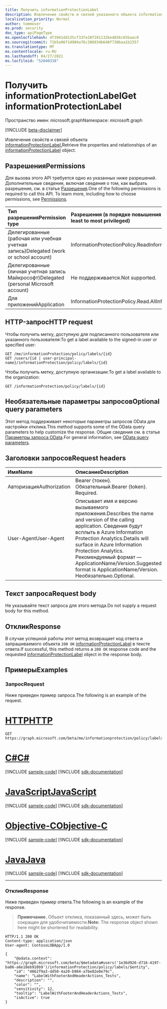 ```yaml
---
title: Получить informationProtectionLabel
description: Извлечение свойств и связей указанного объекта informationProtectionLabel.
localization_priority: Normal
author: tommoser
ms.prod: security
doc_type: apiPageType
ms.openlocfilehash: df3941dd135cf33fe28f281132be4856c65baac0
ms.sourcegitcommit: 71b5a96f14984a76c386934b648f730baa1b2357
ms.translationtype: MT
ms.contentlocale: ru-RU
ms.lasthandoff: 04/27/2021
ms.locfileid: "52040338"
---
```

# <a name="get-informationprotectionlabel"></a><span data-ttu-id="ee20d-103">Получить informationProtectionLabel</span><span class="sxs-lookup"><span data-stu-id="ee20d-103">Get informationProtectionLabel</span></span>

<span data-ttu-id="ee20d-104">Пространство имен: microsoft.graph</span><span class="sxs-lookup"><span data-stu-id="ee20d-104">Namespace: microsoft.graph</span></span>

[!INCLUDE [beta-disclaimer](../../includes/beta-disclaimer.md)]

<span data-ttu-id="ee20d-105">Извлечение свойств и связей объекта [informationProtectionLabel.](../resources/informationprotectionlabel.md)</span><span class="sxs-lookup"><span data-stu-id="ee20d-105">Retrieve the properties and relationships of an [informationProtectionLabel](../resources/informationprotectionlabel.md) object.</span></span>

## <a name="permissions"></a><span data-ttu-id="ee20d-106">Разрешения</span><span class="sxs-lookup"><span data-stu-id="ee20d-106">Permissions</span></span>

<span data-ttu-id="ee20d-p101">Для вызова этого API требуется одно из указанных ниже разрешений. Дополнительные сведения, включая сведения о том, как выбрать разрешения, см. в статье [Разрешения](/graph/permissions-reference).</span><span class="sxs-lookup"><span data-stu-id="ee20d-p101">One of the following permissions is required to call this API. To learn more, including how to choose permissions, see [Permissions](/graph/permissions-reference).</span></span>

| <span data-ttu-id="ee20d-109">Тип разрешения</span><span class="sxs-lookup"><span data-stu-id="ee20d-109">Permission type</span></span>                        | <span data-ttu-id="ee20d-110">Разрешения (в порядке повышения привилегий)</span><span class="sxs-lookup"><span data-stu-id="ee20d-110">Permissions (from least to most privileged)</span></span> |
| :------------------------------------- | :------------------------------------------ |
| <span data-ttu-id="ee20d-111">Делегированные (рабочая или учебная учетная запись)</span><span class="sxs-lookup"><span data-stu-id="ee20d-111">Delegated (work or school account)</span></span>     | <span data-ttu-id="ee20d-112">InformationProtectionPolicy.Read</span><span class="sxs-lookup"><span data-stu-id="ee20d-112">InformationProtectionPolicy.Read</span></span>            |
| <span data-ttu-id="ee20d-113">Делегированные (личная учетная запись Майкрософт)</span><span class="sxs-lookup"><span data-stu-id="ee20d-113">Delegated (personal Microsoft account)</span></span> | <span data-ttu-id="ee20d-114">Не поддерживается.</span><span class="sxs-lookup"><span data-stu-id="ee20d-114">Not supported.</span></span>                              |
| <span data-ttu-id="ee20d-115">Для приложений</span><span class="sxs-lookup"><span data-stu-id="ee20d-115">Application</span></span>                            | <span data-ttu-id="ee20d-116">InformationProtectionPolicy.Read.All</span><span class="sxs-lookup"><span data-stu-id="ee20d-116">InformationProtectionPolicy.Read.All</span></span>        |

## <a name="http-request"></a><span data-ttu-id="ee20d-117">HTTP-запрос</span><span class="sxs-lookup"><span data-stu-id="ee20d-117">HTTP request</span></span>

<!-- { "blockType": "ignored" } -->
<span data-ttu-id="ee20d-118">Чтобы получить метку, доступную для подписанного пользователя или указанного пользователя:</span><span class="sxs-lookup"><span data-stu-id="ee20d-118">To get a label available to the signed-in user or specified user:</span></span>
```http
GET /me/informationProtection/policy/labels/{id}
GET /users/{id | user-principal-name}/informationProtection/policy/labels/{id}
```

<span data-ttu-id="ee20d-119">Чтобы получить метку, доступную организации:</span><span class="sxs-lookup"><span data-stu-id="ee20d-119">To get a label available to the organization:</span></span>
```http
GET /informationProtection/policy/labels/{id}
```

## <a name="optional-query-parameters"></a><span data-ttu-id="ee20d-120">Необязательные параметры запросов</span><span class="sxs-lookup"><span data-stu-id="ee20d-120">Optional query parameters</span></span>

<span data-ttu-id="ee20d-121">Этот метод поддерживает некоторые параметры запросов OData для настройки отклика.</span><span class="sxs-lookup"><span data-stu-id="ee20d-121">This method supports some of the OData query parameters to help customize the response.</span></span> <span data-ttu-id="ee20d-122">Общие сведения см. в статье [Параметры запроса OData](/graph/query-parameters).</span><span class="sxs-lookup"><span data-stu-id="ee20d-122">For general information, see [OData query parameters](/graph/query-parameters).</span></span>

## <a name="request-headers"></a><span data-ttu-id="ee20d-123">Заголовки запросов</span><span class="sxs-lookup"><span data-stu-id="ee20d-123">Request headers</span></span>

| <span data-ttu-id="ee20d-124">Имя</span><span class="sxs-lookup"><span data-stu-id="ee20d-124">Name</span></span>          | <span data-ttu-id="ee20d-125">Описание</span><span class="sxs-lookup"><span data-stu-id="ee20d-125">Description</span></span>                                                                                                                                                                       |
| :------------ | :-------------------------------------------------------------------------------------------------------------------------------------------------------------------------------- |
| <span data-ttu-id="ee20d-126">Авторизация</span><span class="sxs-lookup"><span data-stu-id="ee20d-126">Authorization</span></span> | <span data-ttu-id="ee20d-p103">Bearer {токен}. Обязательный.</span><span class="sxs-lookup"><span data-stu-id="ee20d-p103">Bearer {token}. Required.</span></span>                                                                                                                                                         |
| <span data-ttu-id="ee20d-129">User-Agent</span><span class="sxs-lookup"><span data-stu-id="ee20d-129">User-Agent</span></span>    | <span data-ttu-id="ee20d-130">Описывает имя и версию вызываемого приложения.</span><span class="sxs-lookup"><span data-stu-id="ee20d-130">Describes the name and version of the calling application.</span></span> <span data-ttu-id="ee20d-131">Сведения будут всплыть в Azure Information Protection Analytics.</span><span class="sxs-lookup"><span data-stu-id="ee20d-131">Details will surface in Azure Information Protection Analytics.</span></span> <span data-ttu-id="ee20d-132">Рекомендуемый формат — ApplicationName/Version.</span><span class="sxs-lookup"><span data-stu-id="ee20d-132">Suggested format is ApplicationName/Version.</span></span> <span data-ttu-id="ee20d-133">Необязательно.</span><span class="sxs-lookup"><span data-stu-id="ee20d-133">Optional.</span></span> |

## <a name="request-body"></a><span data-ttu-id="ee20d-134">Текст запроса</span><span class="sxs-lookup"><span data-stu-id="ee20d-134">Request body</span></span>

<span data-ttu-id="ee20d-135">Не указывайте текст запроса для этого метода.</span><span class="sxs-lookup"><span data-stu-id="ee20d-135">Do not supply a request body for this method.</span></span>

## <a name="response"></a><span data-ttu-id="ee20d-136">Отклик</span><span class="sxs-lookup"><span data-stu-id="ee20d-136">Response</span></span>

<span data-ttu-id="ee20d-137">В случае успешной работы этот метод возвращает код ответа и запрашиваемого объекта `200 OK` [informationProtectionLabel](../resources/informationprotectionlabel.md) в тексте ответа.</span><span class="sxs-lookup"><span data-stu-id="ee20d-137">If successful, this method returns a `200 OK` response code and the requested [informationProtectionLabel](../resources/informationprotectionlabel.md) object in the response body.</span></span>

## <a name="examples"></a><span data-ttu-id="ee20d-138">Примеры</span><span class="sxs-lookup"><span data-stu-id="ee20d-138">Examples</span></span>

### <a name="request"></a><span data-ttu-id="ee20d-139">Запрос</span><span class="sxs-lookup"><span data-stu-id="ee20d-139">Request</span></span>

<span data-ttu-id="ee20d-140">Ниже приведен пример запроса.</span><span class="sxs-lookup"><span data-stu-id="ee20d-140">The following is an example of the request.</span></span>

# <a name="http"></a>[<span data-ttu-id="ee20d-141">HTTP</span><span class="sxs-lookup"><span data-stu-id="ee20d-141">HTTP</span></span>](#tab/http)
<!-- {
  "blockType": "request",
  "name": "get_informationprotectionlabel"
}-->

```msgraph-interactive
GET https://graph.microsoft.com/beta/me/informationprotection/policy/labels/{id}
```
# <a name="c"></a>[<span data-ttu-id="ee20d-142">C#</span><span class="sxs-lookup"><span data-stu-id="ee20d-142">C#</span></span>](#tab/csharp)
[!INCLUDE [sample-code](../includes/snippets/csharp/get-informationprotectionlabel-csharp-snippets.md)]
[!INCLUDE [sdk-documentation](../includes/snippets/snippets-sdk-documentation-link.md)]

# <a name="javascript"></a>[<span data-ttu-id="ee20d-143">JavaScript</span><span class="sxs-lookup"><span data-stu-id="ee20d-143">JavaScript</span></span>](#tab/javascript)
[!INCLUDE [sample-code](../includes/snippets/javascript/get-informationprotectionlabel-javascript-snippets.md)]
[!INCLUDE [sdk-documentation](../includes/snippets/snippets-sdk-documentation-link.md)]

# <a name="objective-c"></a>[<span data-ttu-id="ee20d-144">Objective-C</span><span class="sxs-lookup"><span data-stu-id="ee20d-144">Objective-C</span></span>](#tab/objc)
[!INCLUDE [sample-code](../includes/snippets/objc/get-informationprotectionlabel-objc-snippets.md)]
[!INCLUDE [sdk-documentation](../includes/snippets/snippets-sdk-documentation-link.md)]

# <a name="java"></a>[<span data-ttu-id="ee20d-145">Java</span><span class="sxs-lookup"><span data-stu-id="ee20d-145">Java</span></span>](#tab/java)
[!INCLUDE [sample-code](../includes/snippets/java/get-informationprotectionlabel-java-snippets.md)]
[!INCLUDE [sdk-documentation](../includes/snippets/snippets-sdk-documentation-link.md)]

---


### <a name="response"></a><span data-ttu-id="ee20d-146">Отклик</span><span class="sxs-lookup"><span data-stu-id="ee20d-146">Response</span></span>

<span data-ttu-id="ee20d-147">Ниже приведен пример ответа.</span><span class="sxs-lookup"><span data-stu-id="ee20d-147">The following is an example of the response.</span></span>

> <span data-ttu-id="ee20d-148">**Примечание.** Объект отклика, показанный здесь, может быть сокращен для удобочитаемости.</span><span class="sxs-lookup"><span data-stu-id="ee20d-148">**Note:** The response object shown here might be shortened for readability.</span></span>

<!-- {
  "blockType": "response",
  "truncated": true,
  "@odata.type": "microsoft.graph.informationProtectionLabel"
} -->

```http
HTTP/1.1 200 OK
Content-type: application/json
User-agent: ContosoLOBApp/1.0

{
    "@odata.context": "https://graph.microsoft.com/beta/$metadata#users('1e36d926-d716-4197-ba86-a6e18eb910b9')/informationProtection/policy/labels/$entity",
    "id": "4662f9a3-dd50-4a20-b984-a7be82e0e79c",
    "name": "LabelWithFooterAndHeaderActions_Tests",
    "description": "",
    "color": "",
    "sensitivity": 12,
    "tooltip": "LabelWithFooterAndHeaderActions_Tests",
    "isActive": true
}
```

<!-- uuid: 16cd6b66-4b1a-43a1-adaf-3a886856ed98
2019-02-04 14:57:30 UTC -->
<!-- {
  "type": "#page.annotation",
  "description": "Get informationProtectionLabel",
  "keywords": "",
  "section": "documentation",
  "tocPath": ""
}-->


